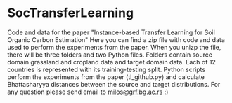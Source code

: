 # SocTransferLearning
Code and data for the paper "Instance-based Transfer Learning for Soil Organic Carbon Estimation"
Here you can find a zip file with code and data used to perform the experiments from the paper.
When you unizp the file, there will be three folders and two Python files. Folders contain source domain grassland and cropland data and target domain data. Each of 12 countries is represented with its training-testing split.
Python scripts perform the experiments from the paper (tl_github.py) and calculate Bhattasharyya distances between the source and target distributions.
For any question please send email to milos@grf.bg.ac.rs :)
